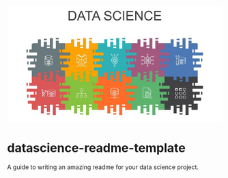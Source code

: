 ![](https://github.com/pragyy/datascience-readme-template/blob/main/Headerheader.jpg)

# datascience-readme-template
A guide to writing an amazing readme for your data science project.

